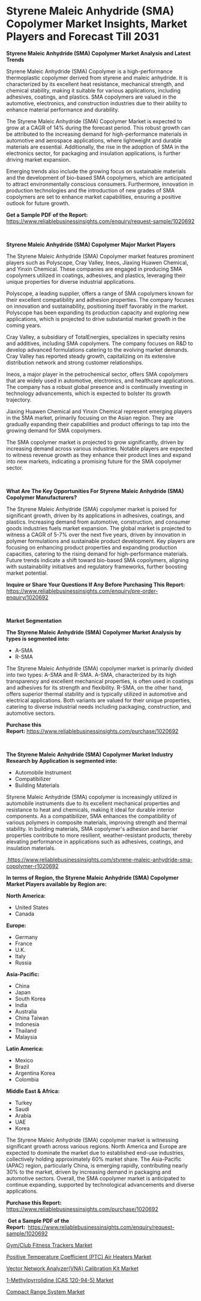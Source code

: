 <p><h1>Styrene Maleic Anhydride (SMA) Copolymer Market Insights, Market Players and Forecast Till 2031</h1></p><p><strong>Styrene Maleic Anhydride (SMA) Copolymer Market Analysis and Latest Trends</strong></p>
<p><p>Styrene Maleic Anhydride (SMA) Copolymer is a high-performance thermoplastic copolymer derived from styrene and maleic anhydride. It is characterized by its excellent heat resistance, mechanical strength, and chemical stability, making it suitable for various applications, including adhesives, coatings, and plastics. SMA copolymers are valued in the automotive, electronics, and construction industries due to their ability to enhance material performance and durability.</p><p>The Styrene Maleic Anhydride (SMA) Copolymer Market is expected to grow at a CAGR of 14% during the forecast period. This robust growth can be attributed to the increasing demand for high-performance materials in automotive and aerospace applications, where lightweight and durable materials are essential. Additionally, the rise in the adoption of SMA in the electronics sector, for packaging and insulation applications, is further driving market expansion.</p><p>Emerging trends also include the growing focus on sustainable materials and the development of bio-based SMA copolymers, which are anticipated to attract environmentally conscious consumers. Furthermore, innovation in production technologies and the introduction of new grades of SMA copolymers are set to enhance market capabilities, ensuring a positive outlook for future growth.</p></p>
<p><strong>Get a Sample PDF of the Report:&nbsp;</strong> <a href="https://www.reliablebusinessinsights.com/enquiry/request-sample/1020692?utm_campaign=57&utm_medium=2&utm_source=Github&utm_content=ia&utm_term=11102024&utm_id=styrene-maleic-anhydride-sma-copolymer">https://www.reliablebusinessinsights.com/enquiry/request-sample/1020692</a></p>
<p>&nbsp;</p>
<p><strong>Styrene Maleic Anhydride (SMA) Copolymer Major Market Players</strong></p>
<p><p>The Styrene Maleic Anhydride (SMA) Copolymer market features prominent players such as Polyscope, Cray Valley, Ineos, Jiaxing Huawen Chemical, and Yinxin Chemical. These companies are engaged in producing SMA copolymers utilized in coatings, adhesives, and plastics, leveraging their unique properties for diverse industrial applications.</p><p>Polyscope, a leading supplier, offers a range of SMA copolymers known for their excellent compatibility and adhesion properties. The company focuses on innovation and sustainability, positioning itself favorably in the market. Polyscope has been expanding its production capacity and exploring new applications, which is projected to drive substantial market growth in the coming years.</p><p>Cray Valley, a subsidiary of TotalEnergies, specializes in specialty resins and additives, including SMA copolymers. The company focuses on R&D to develop advanced formulations catering to the evolving market demands. Cray Valley has reported steady growth, capitalizing on its extensive distribution network and strong customer relationships.</p><p>Ineos, a major player in the petrochemical sector, offers SMA copolymers that are widely used in automotive, electronics, and healthcare applications. The company has a robust global presence and is continually investing in technology advancements, which is expected to bolster its growth trajectory.</p><p>Jiaxing Huawen Chemical and Yinxin Chemical represent emerging players in the SMA market, primarily focusing on the Asian region. They are gradually expanding their capabilities and product offerings to tap into the growing demand for SMA copolymers.</p><p>The SMA copolymer market is projected to grow significantly, driven by increasing demand across various industries. Notable players are expected to witness revenue growth as they enhance their product lines and expand into new markets, indicating a promising future for the SMA copolymer sector.</p></p>
<p>&nbsp;</p>
<p><strong>What Are The Key Opportunities For Styrene Maleic Anhydride (SMA) Copolymer Manufacturers?</strong></p>
<p><p>The Styrene Maleic Anhydride (SMA) copolymer market is poised for significant growth, driven by its applications in adhesives, coatings, and plastics. Increasing demand from automotive, construction, and consumer goods industries fuels market expansion. The global market is projected to witness a CAGR of 5-7% over the next five years, driven by innovation in polymer formulations and sustainable product development. Key players are focusing on enhancing product properties and expanding production capacities, catering to the rising demand for high-performance materials. Future trends indicate a shift toward bio-based SMA copolymers, aligning with sustainability initiatives and regulatory frameworks, further boosting market potential.</p></p>
<p><strong>Inquire or Share Your Questions If Any Before Purchasing This Report:</strong> <a href="https://www.reliablebusinessinsights.com/enquiry/pre-order-enquiry/1020692?utm_campaign=57&utm_medium=2&utm_source=Github&utm_content=ia&utm_term=11102024&utm_id=styrene-maleic-anhydride-sma-copolymer">https://www.reliablebusinessinsights.com/enquiry/pre-order-enquiry/1020692</a></p>
<p>&nbsp;</p>
<p><strong>Market Segmentation</strong></p>
<p><strong>The Styrene Maleic Anhydride (SMA) Copolymer Market Analysis by types is segmented into:</strong></p>
<p><ul><li>A-SMA</li><li>R-SMA</li></ul></p>
<p><p>The Styrene Maleic Anhydride (SMA) copolymer market is primarily divided into two types: A-SMA and R-SMA. A-SMA, characterized by its high transparency and excellent mechanical properties, is often used in coatings and adhesives for its strength and flexibility. R-SMA, on the other hand, offers superior thermal stability and is typically utilized in automotive and electrical applications. Both variants are valued for their unique properties, catering to diverse industrial needs including packaging, construction, and automotive sectors.</p></p>
<p><strong>Purchase this Report:&nbsp;</strong><a href="https://www.reliablebusinessinsights.com/purchase/1020692?utm_campaign=57&utm_medium=2&utm_source=Github&utm_content=ia&utm_term=11102024&utm_id=styrene-maleic-anhydride-sma-copolymer">https://www.reliablebusinessinsights.com/purchase/1020692</a></p>
<p>&nbsp;</p>
<p><strong>The Styrene Maleic Anhydride (SMA) Copolymer Market Industry Research by Application is segmented into:</strong></p>
<p><ul><li>Automobile Instrument</li><li>Compatibilizer</li><li>Building Materials</li></ul></p>
<p><p>Styrene Maleic Anhydride (SMA) copolymer is increasingly utilized in automobile instruments due to its excellent mechanical properties and resistance to heat and chemicals, making it ideal for durable interior components. As a compatibilizer, SMA enhances the compatibility of various polymers in composite materials, improving strength and thermal stability. In building materials, SMA copolymer's adhesion and barrier properties contribute to more resilient, weather-resistant products, thereby elevating performance in applications such as adhesives, coatings, and insulation materials.</p></p>
<p><a href="https://www.reliablebusinessinsights.com/styrene-maleic-anhydride-sma-copolymer-r1020692?utm_campaign=57&utm_medium=2&utm_source=Github&utm_content=ia&utm_term=11102024&utm_id=styrene-maleic-anhydride-sma-copolymer">&nbsp;https://www.reliablebusinessinsights.com/styrene-maleic-anhydride-sma-copolymer-r1020692</a></p>
<p><strong>In terms of Region, the Styrene Maleic Anhydride (SMA) Copolymer Market Players available by Region are:</strong></p>
<p>
    <p> <strong> North America: </strong>
        <ul>
            <li>United States</li>
            <li>Canada</li>
        </ul>
        </p> 
    <p> <strong> Europe: </strong>
        <ul>
            <li>Germany</li>
            <li>France</li>
            <li>U.K.</li>
            <li>Italy</li>
            <li>Russia</li>
        </ul>
        </p> 
    <p> <strong> Asia-Pacific: </strong>
        <ul>
            <li>China</li>
            <li>Japan</li>
            <li>South Korea</li>
            <li>India</li>
            <li>Australia</li>
            <li>China Taiwan</li>
            <li>Indonesia</li>
            <li>Thailand</li>
            <li>Malaysia</li>
        </ul>
        </p> 
    <p> <strong> Latin America: </strong>
        <ul>
            <li>Mexico</li>
            <li>Brazil</li>
            <li>Argentina Korea</li>
            <li>Colombia</li>
        </ul>
        </p> 
    <p> <strong> Middle East & Africa: </strong>
        <ul>
            <li>Turkey</li>
            <li>Saudi</li>
            <li>Arabia</li>
            <li>UAE</li>
            <li>Korea</li>
        </ul>
    </p>
    </p>
<p><p>The Styrene Maleic Anhydride (SMA) copolymer market is witnessing significant growth across various regions. North America and Europe are expected to dominate the market due to established end-use industries, collectively holding approximately 60% market share. The Asia-Pacific (APAC) region, particularly China, is emerging rapidly, contributing nearly 30% to the market, driven by increasing demand in packaging and automotive sectors. Overall, the SMA copolymer market is anticipated to continue expanding, supported by technological advancements and diverse applications.</p></p>
<p><strong>Purchase this Report: </strong><a href="https://www.reliablebusinessinsights.com/purchase/1020692?utm_campaign=57&utm_medium=2&utm_source=Github&utm_content=ia&utm_term=11102024&utm_id=styrene-maleic-anhydride-sma-copolymer">https://www.reliablebusinessinsights.com/purchase/1020692</a></p>
<p>&nbsp;<strong>Get a Sample PDF of the Report:&nbsp;&nbsp;</strong><a href="https://www.reliablebusinessinsights.com/enquiry/request-sample/1020692?utm_campaign=57&utm_medium=2&utm_source=Github&utm_content=ia&utm_term=11102024&utm_id=styrene-maleic-anhydride-sma-copolymer">https://www.reliablebusinessinsights.com/enquiry/request-sample/1020692</a></p>
<p><strong></strong></p>
<p><p><a href="https://www.linkedin.com/pulse/exploring-gymclub-fitness-trackers-market-dynamics-revenue-analysis-06lmc?utm_campaign=57&utm_medium=2&utm_source=Github&utm_content=ia&utm_term=11102024&utm_id=styrene-maleic-anhydride-sma-copolymer">Gym/Club Fitness Trackers Market</a></p><p><a href="https://www.linkedin.com/pulse/positive-temperature-coefficient-ptc-air-heaters-market-growth-egw4e?utm_campaign=57&utm_medium=2&utm_source=Github&utm_content=ia&utm_term=11102024&utm_id=styrene-maleic-anhydride-sma-copolymer">Positive Temperature Coefficient (PTC) Air Heaters Market</a></p><p><a href="https://issuu.com/reportprime-2/docs/vector-network-analyzervna-calibrat_7e0b3ec50bad0c?utm_campaign=57&utm_medium=2&utm_source=Github&utm_content=ia&utm_term=11102024&utm_id=styrene-maleic-anhydride-sma-copolymer">Vector Network Analyzer(VNA) Calibration Kit Market</a></p><p><a href="https://www.linkedin.com/pulse/1-methylpyrrolidine-cas-120-94-5-sector-surge-112-growth-lsske?utm_campaign=57&utm_medium=2&utm_source=Github&utm_content=ia&utm_term=11102024&utm_id=styrene-maleic-anhydride-sma-copolymer">1-Methylpyrrolidine (CAS 120-94-5) Market</a></p><p><a href="https://issuu.com/reportprime-2/docs/compact-range-system-market-size-20_329fe69ccbfe7f?utm_campaign=57&utm_medium=2&utm_source=Github&utm_content=ia&utm_term=11102024&utm_id=styrene-maleic-anhydride-sma-copolymer">Compact Range System Market</a></p></p>